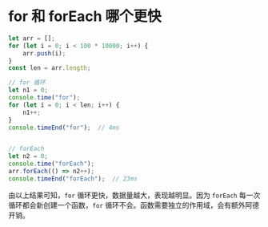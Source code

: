 # for 和 forEach 哪个更快

```javascript
let arr = [];
for (let i = 0; i < 100 * 10000; i++) {
    arr.push(i);
}
const len = arr.length;

// for 循环
let n1 = 0;
console.time("for");
for (let i = 0; i < len; i++) {
    n1++;
}
console.timeEnd("for");  // 4ms


// forEach
let n2 = 0;
console.time("forEach");
arr.forEach(() => n2++);
console.timeEnd("forEach");  // 23ms

```

由以上结果可知，`for` 循环更快，数据量越大，表现越明显。因为 `forEach` 每一次循环都会新创建一个函数，`for` 循环不会。函数需要独立的作用域，会有额外阿德开销。 
